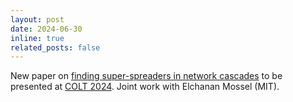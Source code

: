```yaml
---
layout: post
date: 2024-06-30
inline: true
related_posts: false
---
```


New paper on [finding super-spreaders in network cascades](https://arxiv.org/abs/2403.03205) to be presented at [COLT 2024](https://learningtheory.org/colt2024/). Joint work with Elchanan Mossel (MIT).

